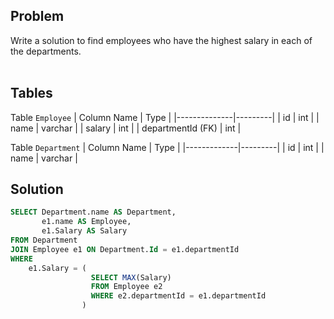 ## **Problem**
Write a solution to find employees who have the highest salary in each of the departments.<br>
<br>

## **Tables**
  Table `Employee`
| Column Name  | Type    |
|--------------|---------|
| id           | int     |
| name         | varchar |
| salary       | int     |
| departmentId (FK) | int     |
<br>

Table `Department`
| Column Name | Type    |
|-------------|---------|
| id          | int     |
| name        | varchar |
<br>

 ## **Solution**
```sql
SELECT Department.name AS Department,
       e1.name AS Employee,
       e1.Salary AS Salary
FROM Department
JOIN Employee e1 ON Department.Id = e1.departmentId
WHERE
    e1.Salary = (
                  SELECT MAX(Salary)
                  FROM Employee e2
                  WHERE e2.departmentId = e1.departmentId
                )
